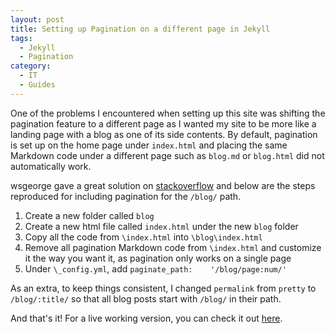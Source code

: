 ```yaml
---
layout: post
title: Setting up Pagination on a different page in Jekyll
tags: 
  - Jekyll
  - Pagination
category: 
  - IT
  - Guides
---
```


One of the problems I encountered when setting up this site was shifting the pagination feature to a different page as I wanted my site to be more like a landing page with a blog as one of its side contents. By default, pagination is set up on the home page under `index.html` and placing the same Markdown code under a different page such as `blog.md` or `blog.html` did not automatically work.

wsgeorge gave a great solution on [stackoverflow](http://stackoverflow.com/a/27016002) and below are the steps reproduced for including pagination for the `/blog/` path.

1. Create a new folder called `blog`
2. Create a new html file called `index.html` under the new `blog` folder
3. Copy all the code from `\index.html` into `\blog\index.html`
4. Remove all pagination Markdown code from `\index.html` and customize it the way you want it, as pagination only works on a single page
5. Under `\_config.yml`, add `paginate_path:    '/blog/page:num/'`

As an extra, to keep things consistent, I changed `permalink` from `pretty` to  `/blog/:title/` so that all blog posts start with `/blog/` in their path.

And that's it! For a live working version, you can check it out [here](/blog).